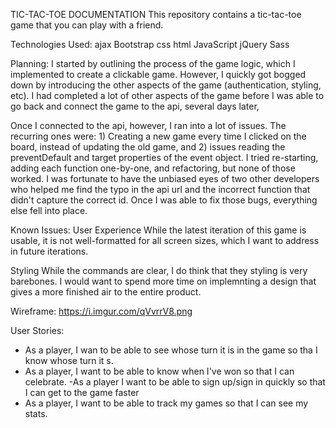 TIC-TAC-TOE DOCUMENTATION
This repository contains a tic-tac-toe game that you can play with a friend.

Technologies Used:
ajax
Bootstrap
css
html
JavaScript
jQuery
Sass

Planning:
I started by outlining the process of the game logic, which I implemented to create a clickable game. However, I quickly got bogged down by introducing the other aspects of the game (authentication, styling, etc). I had completed a lot of other aspects of the game before I was able to go back and connect the game to the api, several days later,

Once I connected to the api, however, I ran into a lot of issues. The recurring ones were: 1) Creating a new game every time I clicked on the board, instead of updating the old game, and 2) issues reading the preventDefault and target properties of the event object. I tried re-starting, adding each function one-by-one, and refactoring, but none of those worked. I was fortunate to have the unbiased eyes of two other developers who helped me find the typo in the api url and the incorrect function that didn't capture the correct id. Once I was able to fix those bugs, everything else fell into place.

Known Issues:
User Experience
While the latest iteration of this game is usable, it is not well-formatted for all screen sizes, which I want to address in future iterations.

Styling
While the commands are clear, I do think that they styling is very barebones. I would want to spend more time on implemnting a design that gives a more finished air to the entire product.

Wireframe: https://i.imgur.com/qVvrrV8.png

User Stories:
- As a player, I wan to be able to see whose turn it is in the game so tha I know whose turn it s.
- As a player, I want to be able to know when I've won so that I can celebrate.
-As a player I want to be able to sign up/sign in quickly so that I can get to the game faster
- As a player, I want to be able to track my games so that I can see my stats.
